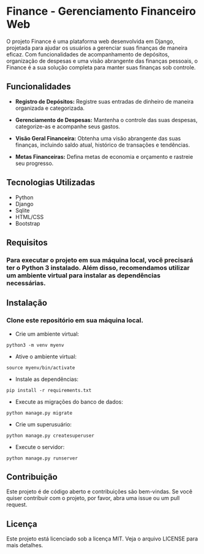 # Finance - Gerenciamento Financeiro Web

O projeto Finance é uma plataforma web desenvolvida em Django, projetada para ajudar os usuários a gerenciar suas finanças de maneira eficaz. Com funcionalidades de acompanhamento de depósitos, organização de despesas e uma visão abrangente das finanças pessoais, o Finance é a sua solução completa para manter suas finanças sob controle.

## Funcionalidades

- **Registro de Depósitos:** Registre suas entradas de dinheiro de maneira organizada e categorizada.

- **Gerenciamento de Despesas:** Mantenha o controle das suas despesas, categorize-as e acompanhe seus gastos.

- **Visão Geral Financeira:** Obtenha uma visão abrangente das suas finanças, incluindo saldo atual, histórico de transações e tendências.

- **Metas Financeiras:** Defina metas de economia e orçamento e rastreie seu progresso.


## Tecnologias Utilizadas
- Python
- Django
- Sqlite
- HTML/CSS
- Bootstrap

## Requisitos
### Para executar o projeto em sua máquina local, você precisará ter o Python 3 instalado. Além disso, recomendamos utilizar um ambiente virtual para instalar as dependências necessárias.

## Instalação

### Clone este repositório em sua máquina local.

- Crie um ambiente virtual:
```
python3 -m venv myenv
```
- Ative o ambiente virtual:
```
source myenv/bin/activate
```
- Instale as dependências:
```
pip install -r requirements.txt
```
- Execute as migrações do banco de dados:
```
python manage.py migrate
```
- Crie um superusuário:
```
python manage.py createsuperuser
```
- Execute o servidor:
```
python manage.py runserver
```

## Contribuição
Este projeto é de código aberto e contribuições são bem-vindas. Se você quiser contribuir com o projeto, por favor, abra uma issue ou um pull request.

## Licença
Este projeto está licenciado sob a licença MIT. Veja o arquivo LICENSE para mais detalhes.
